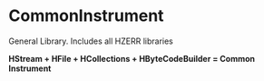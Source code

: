 # CommonInstrument
General Library. Includes all HZERR libraries

<b>HStream + HFile + HCollections + HByteCodeBuilder = Common Instrument</b>
